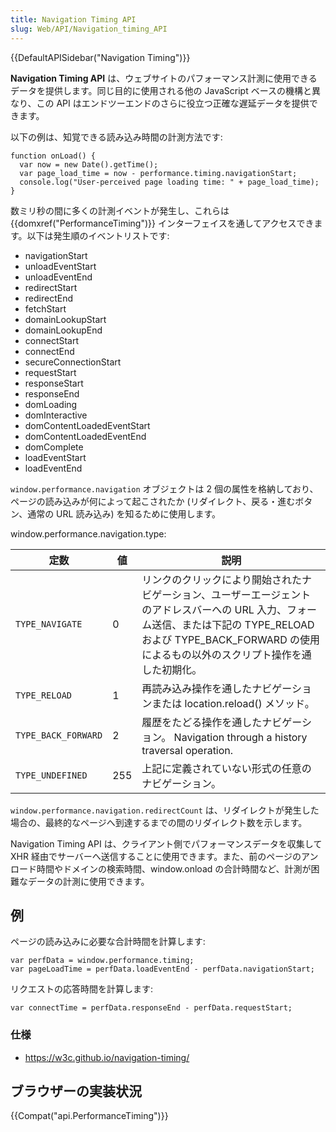 ```yaml
---
title: Navigation Timing API
slug: Web/API/Navigation_timing_API
---
```

{{DefaultAPISidebar("Navigation Timing")}}

**Navigation Timing API** は、ウェブサイトのパフォーマンス計測に使用できるデータを提供します。同じ目的に使用される他の JavaScript ベースの機構と異なり、この API はエンドツーエンドのさらに役立つ正確な遅延データを提供できます。

以下の例は、知覚できる読み込み時間の計測方法です:

```
function onLoad() {
  var now = new Date().getTime();
  var page_load_time = now - performance.timing.navigationStart;
  console.log("User-perceived page loading time: " + page_load_time);
}
```

数ミリ秒の間に多くの計測イベントが発生し、これらは {{domxref("PerformanceTiming")}} インターフェイスを通してアクセスできます。以下は発生順のイベントリストです:

- navigationStart
- unloadEventStart
- unloadEventEnd
- redirectStart
- redirectEnd
- fetchStart
- domainLookupStart
- domainLookupEnd
- connectStart
- connectEnd
- secureConnectionStart
- requestStart
- responseStart
- responseEnd
- domLoading
- domInteractive
- domContentLoadedEventStart
- domContentLoadedEventEnd
- domComplete
- loadEventStart
- loadEventEnd

`window.performance.navigation` オブジェクトは 2 個の属性を格納しており、ページの読み込みが何によって起こされたか (リダイレクト、戻る・進むボタン、通常の URL 読み込み) を知るために使用します。

window\.performance.navigation.type:

| 定数                | 値  | 説明                                                                                                                                                                                                                  |
| ------------------- | --- | --------------------------------------------------------------------------------------------------------------------------------------------------------------------------------------------------------------------- |
| `TYPE_NAVIGATE`     | 0   | リンクのクリックにより開始されたナビゲーション、ユーザーエージェントのアドレスバーへの URL 入力、フォーム送信、または下記の TYPE_RELOAD および TYPE_BACK_FORWARD の使用によるもの以外のスクリプト操作を通した初期化。 |
| `TYPE_RELOAD`       | 1   | 再読み込み操作を通したナビゲーションまたは location.reload() メソッド。                                                                                                                                               |
| `TYPE_BACK_FORWARD` | 2   | 履歴をたどる操作を通したナビゲーション。 Navigation through a history traversal operation.                                                                                                                            |
| `TYPE_UNDEFINED`    | 255 | 上記に定義されていない形式の任意のナビゲーション。                                                                                                                                                                    |

`window.performance.navigation.redirectCount` は、リダイレクトが発生した場合の、最終的なページへ到達するまでの間のリダイレクト数を示します。

Navigation Timing API は、クライアント側でパフォーマンスデータを収集して XHR 経由でサーバーへ送信することに使用できます。また、前のページのアンロード時間やドメインの検索時間、window\.onload の合計時間など、計測が困難なデータの計測に使用できます。

## 例

ページの読み込みに必要な合計時間を計算します:

```
var perfData = window.performance.timing;
var pageLoadTime = perfData.loadEventEnd - perfData.navigationStart;
```

リクエストの応答時間を計算します:

```
var connectTime = perfData.responseEnd - perfData.requestStart;
```

### 仕様

- <https://w3c.github.io/navigation-timing/>

## ブラウザーの実装状況

{{Compat("api.PerformanceTiming")}}
